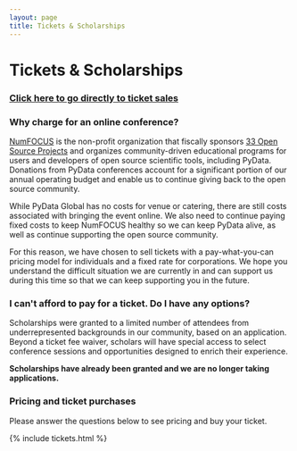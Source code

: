 ```yaml
---
layout: page
title: Tickets & Scholarships
---
```


# Tickets & Scholarships

### [Click here to go directly to ticket sales](#pricing-and-ticket-purchases)

### Why charge for an online conference?

[NumFOCUS](https://www.numfocus.org) is the non-profit organization that
fiscally sponsors [33 Open Source
Projects](https://numfocus.org/sponsored-projects) and organizes
community-driven educational programs for users and developers of open source
scientific tools, including PyData. Donations from PyData conferences account
for a significant portion of our annual operating budget and enable us to
continue giving back to the open source community. 

While PyData Global has no costs for venue or catering, there are still costs
associated with bringing the event online. We also need to continue paying
fixed costs to keep NumFOCUS healthy so we can keep PyData alive, as well as
continue supporting the open source community.

For this reason, we have chosen to sell tickets with a pay-what-you-can pricing
model for individuals and a fixed rate for corporations. We hope you understand
the difficult situation we are currently in and can support us during this time
so that we can keep supporting you in the future.

### I can't afford to pay for a ticket. Do I have any options?

Scholarships were granted to a limited number of attendees from
underrepresented backgrounds in our community, based on an application. Beyond
a ticket fee waiver, scholars will have special access to select conference
sessions and opportunities designed to enrich their experience.

**Scholarships have already been granted and we are no longer taking
applications.**

### Pricing and ticket purchases

Please answer the questions below to see pricing and buy your ticket.

{% include tickets.html %}

